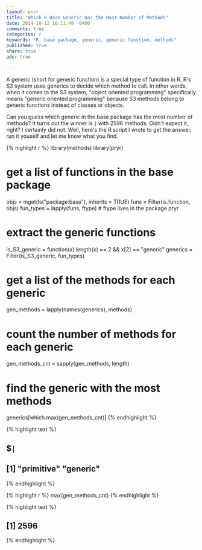 ```yaml
---
layout: post
title: "Which R Base Generic Has the Most Number of Methods"
date: 2014-10-12 10:11:49 -0400
comments: true
categories: r
keywords: "R, base package, generic, generic function, methods"
published: true
share: true
ads: true

---
```


A generic (short for generic function) is a special type of function in R. R's S3 system uses generics to decide which method to call. In other words, when it comes to the S3 system, "object oriented programming" specifically means "generic oriented programming" because S3 methods belong to generic functions instead of classes or objects. 

Can you guess which generic in the base package has the most number of methods? It turns out the winner is `|` with 2596 methods. Didn't expect it, right? I certainly did not. Well, here's the R script I wrote to get the answer, run it youself and let me know what you find. 


{% highlight r %}
library(methods)
library(pryr)

# get a list of functions in the base package
objs = mget(ls("package:base"), inherits = TRUE)
funs = Filter(is.function, objs)
fun_types = lapply(funs, ftype) # ftype lives in the package pryr

# extract the generic functions
is_S3_generic = function(x) length(x) == 2 && x[2] == "generic"
generics = Filter(is_S3_generic, fun_types)

# get a list of the methods for each generic
gen_methods = lapply(names(generics), methods)

# count the number of methods for each generic
gen_methods_cnt = sapply(gen_methods, length)

# find the generic with the most methods
generics[which.max(gen_methods_cnt)]
{% endhighlight %}



{% highlight text %}
## $`|`
## [1] "primitive" "generic"
{% endhighlight %}



{% highlight r %}
max(gen_methods_cnt)
{% endhighlight %}



{% highlight text %}
## [1] 2596
{% endhighlight %}
